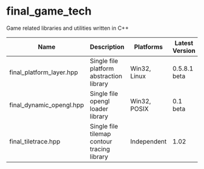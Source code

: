 # final_game_tech
Game related libraries and utilities written in C++

| Name                     | Description                                 | Platforms    | Latest Version |
|--------------------------|---------------------------------------------|--------------|----------------|
| final_platform_layer.hpp | Single file platform abstraction library    | Win32, Linux | 0.5.8.1 beta   |
| final_dynamic_opengl.hpp | Single file opengl loader library           | Win32, POSIX | 0.1 beta       |
| final_tiletrace.hpp      | Single file tilemap contour tracing library | Independent  | 1.02           |